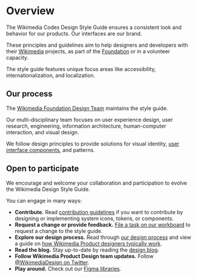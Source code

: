 # Overview

The Wikimedia Codex Design Style Guide ensures a consistent look and behavior for our products.
Our interfaces are our brand.

These principles and guidelines aim to help designers and developers with their [Wikimedia](https://www.wikimedia.org/)
projects, as part of the [Foundation](https://wikimediafoundation.org/) or in a volunteer capacity.

The style guide features unique focus areas like accessibility, internationalization, and localization.

## Our process

The [Wikimedia Foundation Design Team](https://www.mediawiki.org/wiki/Design) maintains the style
guide.

Our multi-disciplinary team focuses on user experience design, user research, engineering, information architecture, human-computer interaction, and visual design.

We follow design principles to provide solutions for visual identity, [user interface components](./../components/overview),
and patterns.

## Open to participate

We encourage and welcome your collaboration and participation to evolve the Wikimedia Design Style Guide.

You can engage in many ways:
- **Contribute.** Read [contribution guidelines](./../contributing/overview) if you want to
  contribute by designing or implementing system icons, tokens, or components.
- **Request a change or provide feedback.** [File a task on our workboard](https://phabricator.wikimedia.org/maniphest/task/edit/form/1/?projects=wikimedia_design_style_guide)
  to request a change to the style guide.
- **Explore our design process.** Read through [our design process](https://www.mediawiki.org/wiki/Design/Participate#Our_Process)
  and view a guide on [how Wikimedia Product designers typically work](https://www.mediawiki.org/wiki/File:Working_with_Design_2020-01-10.pdf).
- **Read the blog.** Stay up-to-date by reading the [design blog](https://design.wikimedia.org/blog/).
- **Follow Wikimedia Product Design team updates.** Follow [@WikimediaDesign on Twitter](https://twitter.com/WikimediaDesign).
- **Play around.** Check out our [Figma libraries](https://www.figma.com/files/1052664678635144083/project/44938534/%E2%9D%96-Libraries?fuid=1042004517503209744).
